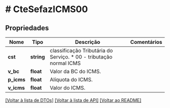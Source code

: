 # # CteSefazICMS00

## Propriedades

Nome | Tipo | Descrição | Comentários
------------ | ------------- | ------------- | -------------
**cst** | **string** | classificação Tributária do Serviço.  * 00 - tributação normal ICMS |
**v_bc** | **float** | Valor da BC do ICMS. |
**p_icms** | **float** | Alíquota do ICMS. |
**v_icms** | **float** | Valor do ICMS. |

[[Voltar à lista de DTOs]](../../README.md#models) [[Voltar à lista de API]](../../README.md#endpoints) [[Voltar ao README]](../../README.md)
